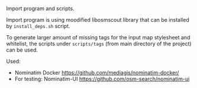 Import program and scripts.

Import program is using moodified libosmscout library that can be installed
by `install_deps.sh` script. 

To generate larger amount of missing tags for the input map stylesheet
and whitelist, the scripts under `scripts/tags` (from main directory
of the project) can be used.

Used:

- Nominatim Docker https://github.com/mediagis/nominatim-docker/
- For testing: Nominatim-UI https://github.com/osm-search/nominatim-ui